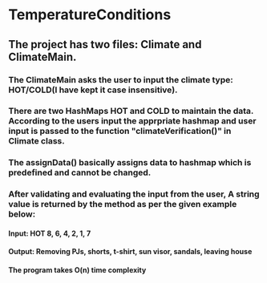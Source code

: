# TemperatureConditions
## The project has two files: Climate and ClimateMain.
### The ClimateMain asks the user to input the climate type: HOT/COLD(I have kept it case insensitive).
### There are two HashMaps HOT and COLD to maintain the data. According to the users input the apprpriate hashmap and user input is passed to the function "climateVerification()" in Climate class.
### The assignData() basically assigns data to hashmap which is predefined and cannot be changed. 
### After validating and evaluating the input from the user, A string value is returned by the method as per the given example below:
#### Input: HOT 8, 6, 4, 2, 1, 7
#### Output: Removing PJs, shorts, t-shirt, sun visor, sandals, leaving house

#### The program takes O(n) time complexity

